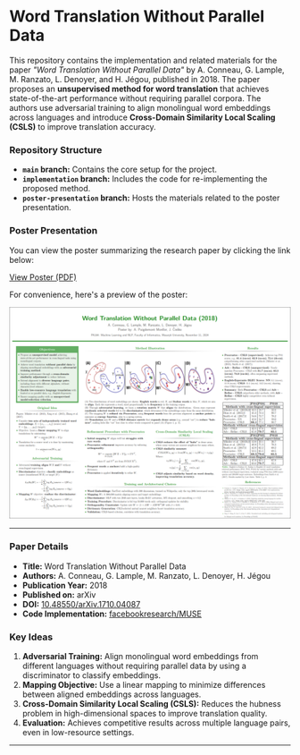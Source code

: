 # **Word Translation Without Parallel Data**

This repository contains the implementation and related materials for the paper *"Word Translation Without Parallel Data"* by A. Conneau, G. Lample, M. Ranzato, L. Denoyer, and H. Jégou, published in 2018. The paper proposes an **unsupervised method for word translation** that achieves state-of-the-art performance without requiring parallel corpora. The authors use adversarial training to align monolingual word embeddings across languages and introduce **Cross-Domain Similarity Local Scaling (CSLS)** to improve translation accuracy.

### **Repository Structure**
- **`main` branch:** Contains the core setup for the project.
- **`implementation` branch:** Includes the code for re-implementing the proposed method.
- **`poster-presentation` branch:** Hosts the materials related to the poster presentation.

### **Poster Presentation**
You can view the poster summarizing the research paper by clicking the link below:

[View Poster (PDF)](poster-presentation/poster_no_intro.pdf)

For convenience, here's a preview of the poster:

![Poster Preview](./poster_preview.png)

---

### **Paper Details**
- **Title:** Word Translation Without Parallel Data  
- **Authors:** A. Conneau, G. Lample, M. Ranzato, L. Denoyer, H. Jégou  
- **Publication Year:** 2018  
- **Published on:** arXiv  
- **DOI:** [10.48550/arXiv.1710.04087](https://doi.org/10.48550/arXiv.1710.04087)  
- **Code Implementation:** [facebookresearch/MUSE](https://github.com/facebookresearch/MUSE)  

### **Key Ideas**
1. **Adversarial Training:** Align monolingual word embeddings from different languages without requiring parallel data by using a discriminator to classify embeddings.
2. **Mapping Objective:** Use a linear mapping to minimize differences between aligned embeddings across languages.
3. **Cross-Domain Similarity Local Scaling (CSLS):** Reduces the hubness problem in high-dimensional spaces to improve translation quality.
4. **Evaluation:** Achieves competitive results across multiple language pairs, even in low-resource settings.

---
